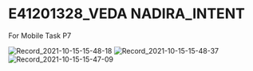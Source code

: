 # E41201328_VEDA NADIRA_INTENT
 For Mobile Task P7

![Record_2021-10-15-15-48-18](https://user-images.githubusercontent.com/80373053/137460942-1d08442d-ad13-41db-b55c-b537c9328f4b.gif)
![Record_2021-10-15-15-48-37](https://user-images.githubusercontent.com/80373053/137460971-3f6367c1-a1fa-44da-8569-8ad9cc199d3f.gif)
![Record_2021-10-15-15-47-09](https://user-images.githubusercontent.com/80373053/137461000-18c2a4b7-4c78-4130-9a06-42d3b5c5b3f4.gif)
